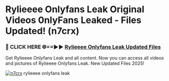 # Rylieeee Onlyfans Leak Original Videos 0nlyFans Leaked - Files Updated! (n7crx)

<h3>🔴 CLICK HERE 🌐==►► <a href="https://tinyurl.com/x26r9saj" rel="nofollow">Rylieeee Onlyfans Leak Updated Files</a></h3>

Get Rylieeee Onlyfans Leak and all content. Now you can access all videos and pictures of Rylieeee Onlyfans Leak. New Updated Files 2025!

[![n7crx](https://i.imgur.com/LkgZPqh.gif)](https://tinyurl.com/x26r9saj)
rylieeee onlyfans leak